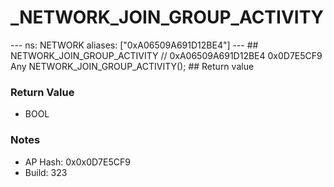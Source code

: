# _NETWORK_JOIN_GROUP_ACTIVITY

--- ns: NETWORK aliases: ["0xA06509A691D12BE4"] --- ## NETWORK_JOIN_GROUP_ACTIVITY  // 0xA06509A691D12BE4 0x0D7E5CF9 Any NETWORK_JOIN_GROUP_ACTIVITY();   ## Return value

### Return Value
* BOOL

### Notes
* AP Hash: 0x0x0D7E5CF9
* Build: 323

